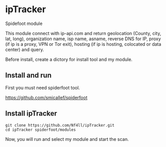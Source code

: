 # ipTracker
Spidefoot module

This module connect with ip-api.com and return geolocation (County, city, lat, long), organization name, isp name, 	asname, reverse DNS for IP, proxy (if ip is a proxy,
VPN or Tor exit), hosting (if ip is hosting, colocated or data center) and query.


Before install, create a dictory for install tool and my module.

## Install and run
First you must need spiderfoot tool. 

https://github.com/smicallef/spiderfoot


## Install ipTracker
```
git clone https://github.com/Nf4ll/ipTracker.git 
cd ipTracker spiderfoot/modules
```

Now, you will run and select my module and start the scan.
